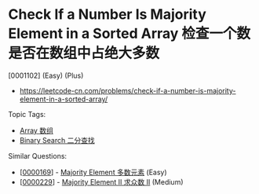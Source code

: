 # Check If a Number Is Majority Element in a Sorted Array 检查一个数是否在数组中占绝大多数

[0001102] (Easy) (Plus)

- https://leetcode-cn.com/problems/check-if-a-number-is-majority-element-in-a-sorted-array/

Topic Tags:

- [Array 数组](https://leetcode-cn.com/tag/array/)
- [Binary Search 二分查找](https://leetcode-cn.com/tag/binary-search/)

Similar Questions:

- [[0000169](https://leetcode-cn.com/problems/majority-element/)] - [Majority Element 多数元素](./0000169.majority-element.md) (Easy)
- [[0000229](https://leetcode-cn.com/problems/majority-element-ii/)] - [Majority Element II 求众数 II](./0000229.majority-element-ii.md) (Medium)
